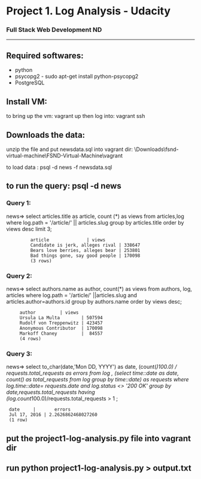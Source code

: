 # Project 1. Log Analysis - Udacity
### Full Stack Web Development ND
_______________________

## Required softwares:
* python
* psycopg2 - sudo apt-get install python-psycopg2
* PostgreSQL

## Install VM:

to bring up the vm: vagrant up
then log into: vagrant ssh

## Downloads the data:
unzip the file and put newsdata.sql into vagrant dir: \Downloads\fsnd-virtual-machine\FSND-Virtual-Machine\vagrant

to load data : psql -d news -f newsdata.sql

## to run the query: psql -d news

### Query 1:
news=> select articles.title as article, count (*) as views from articles,log where log.path = '/article/' || articles.slug group by articles.title order by views desc limit 3;

             article              | views
             Candidate is jerk, alleges rival | 338647
             Bears love berries, alleges bear | 253801
             Bad things gone, say good people | 170098
             (3 rows)

### Query 2:
news=> select  authors.name as author, count(*) as views from authors, log, articles  where log.path = '/article/' ||articles.slug and articles.author=authors.id group by authors.name order by views desc;

         author         | views
         Ursula La Multa        | 507594
         Rudolf von Treppenwitz | 423457
         Anonymous Contributor  | 170098
         Markoff Chaney         |  84557
         (4 rows)

### Query 3:
news=> select to_char(date,'Mon DD, YYYY') as date, (count(*)*100.0) / requests.total_requests  as errors from log , (select time::date as date, count(*) as total_requests from log group by time::date) as requests where log.time::date= requests.date and log.status <> '200 OK' group by date,requests.total_requests having (log.count*100.0)/requests.total_requests > 1 ;

     date     |       errors
     Jul 17, 2016 | 2.2626862468027260
     (1 row)

## put the project1-log-analysis.py file into vagrant dir
## run python project1-log-analysis.py > output.txt



